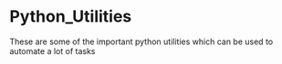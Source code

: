 # Python_Utilities
These are some of the important python utilities which can be used to automate a lot of tasks
